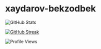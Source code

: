 # xaydarov-bekzodbek
![GitHub Stats](https://github-readme-stats.vercel.app/api?username=BekzodXaydarov&show_icons=true&theme=dark)

[![GitHub Streak](https://streak-stats.demolab.com?user=BekzodXaydarov&theme=dark)](https://git.io/streak-stats)

![Profile Views](https://komarev.com/ghpvc/?username=BekzodXaydarov&color=blue)
